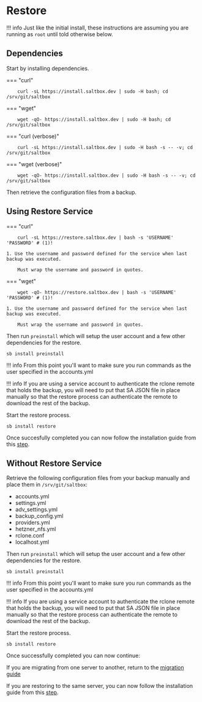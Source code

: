 # Restore

!!! info
    Just like the initial install, these instructions are assuming you are running as `root` until told otherwise below.

## Dependencies

Start by installing dependencies.

=== "curl"

```shell
    curl -sL https://install.saltbox.dev | sudo -H bash; cd /srv/git/saltbox
```

=== "wget"

```shell
    wget -qO- https://install.saltbox.dev | sudo -H bash; cd /srv/git/saltbox
```

=== "curl (verbose)"

```shell
    curl -sL https://install.saltbox.dev | sudo -H bash -s -- -v; cd /srv/git/saltbox
```

=== "wget (verbose)"

```shell
    wget -qO- https://install.saltbox.dev | sudo -H bash -s -- -v; cd /srv/git/saltbox
```

Then retrieve the configuration files from a backup.

## Using Restore Service

=== "curl"

```{ .sh .annotate }
    curl -sL https://restore.saltbox.dev | bash -s 'USERNAME' 'PASSWORD' # (1)!
```

    1. Use the username and password defined for the service when last backup was executed.

        Must wrap the username and password in quotes.

=== "wget"

```{ .sh .annotate }
    wget -qO- https://restore.saltbox.dev | bash -s 'USERNAME' 'PASSWORD' # (1)!
```

    1. Use the username and password defined for the service when last backup was executed.

        Must wrap the username and password in quotes.

Then run `preinstall` which will setup the user account and a few other dependencies for the restore.

```shell
sb install preinstall
```

!!! info
    From this point you'll want to make sure you run commands as the user specified in the accounts.yml

!!! info
    If you are using a service account to authenticate the rclone remote that holds the backup, you will need to put that SA JSON file in place manually so that the restore process can authenticate the remote to download the rest of the backup.

Start the restore process.

```shell
sb install restore
```

Once succesfully completed you can now follow the installation guide from this [step](../../saltbox/install/install.md#step-5-saltbox).

## Without Restore Service

Retrieve the following configuration files from your backup manually and place them in `/srv/git/saltbox`:

* accounts.yml
* settings.yml
* adv_settings.yml
* backup_config.yml
* providers.yml
* hetzner_nfs.yml
* rclone.conf
* localhost.yml

Then run `preinstall` which will setup the user account and a few other dependencies for the restore.

```shell
sb install preinstall
```

!!! info
    From this point you'll want to make sure you run commands as the user specified in the accounts.yml

!!! info
    If you are using a service account to authenticate the rclone remote that holds the backup, you will need to put that SA JSON file in place manually so that the restore process can authenticate the remote to download the rest of the backup.

Start the restore process.

```shell
sb install restore
```

Once successfully completed you can now continue:

If you are migrating from one server to another, return to the [migration guide](migrate.md)

If you are restoring to the same server, you can now follow the installation guide from this [step](../../saltbox/install/install.md#step-5-saltbox).
